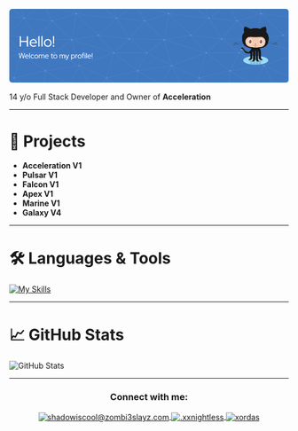 ![Header](https://raw.githubusercontent.com/mdoryammilwalrus/mdoryammilwalrus/main/header.png)

14 y/o Full Stack Developer and Owner of **Acceleration**

---

# 🚀 Projects

- **Acceleration V1**
- **Pulsar V1**
- **Falcon V1**
- **Apex V1**
- **Marine V1**
-  **Galaxy V4**



---

# 🛠️ Languages & Tools

[![My Skills](https://skillicons.dev/icons?i=js,html,css,python,scss,react,replit,vscode,github,discord,bots,gmail,instagram,java)](https://skillicons.dev)

---


# 📈 GitHub Stats

![GitHub Stats](https://github-readme-stats.vercel.app/api?username=xdevnightless&show_icons=true&title_color=red&bg_color=00000000&icon_color=red&hide_border=true&text_color=FF0000&card_width=350)

---

<h3 align="center">Connect with me:</h3>
<p align="center">
 <a href="mailto:shadowiscool@zombi3slayz.com" target="blank">
  <img align="center" src="https://media.xordas.me/movie-river/email_icon.svg" alt="shadowiscool@zombi3slayz.com" height="30" width="40" />
 </a>
 <a href="https://discord.com/users/123456789012345678" target="blank">
  <img align="center" src="https://raw.githubusercontent.com/rahuldkjain/github-profile-readme-generator/master/src/images/icons/Social/discord.svg" alt=".xxnightless" height="30" width="40" />
 </a>
 <a href="https://www.youtube.com/@shadowycc" target="blank">
  <img align="center" src="https://raw.githubusercontent.com/rahuldkjain/github-profile-readme-generator/master/src/images/icons/Social/youtube.svg" alt="xordas" height="30" width="40" />
 </a>
</p>

